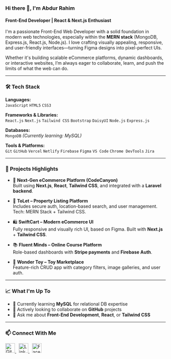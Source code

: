 ### Hi there 👋, I'm Abdur Rahim  
#### Front-End Developer | React & Next.js Enthusiast

I'm a passionate Front-End Web Developer with a solid foundation in modern web technologies, especially within the **MERN stack** (MongoDB, Express.js, React.js, Node.js). I love crafting visually appealing, responsive, and user-friendly interfaces—turning Figma designs into pixel-perfect UIs.

Whether it's building scalable eCommerce platforms, dynamic dashboards, or interactive websites, I’m always eager to collaborate, learn, and push the limits of what the web can do.

---

### 🛠️ Tech Stack

**Languages:**  
`JavaScript` `HTML5` `CSS3`

**Frameworks & Libraries:**  
`React.js` `Next.js` `Tailwind CSS` `Bootstrap` `DaisyUI` `Node.js` `Express.js`

**Databases:**  
`MongoDB` *(Currently learning: MySQL)*

**Tools & Platforms:**  
`Git` `GitHub` `Vercel` `Netlify` `Firebase` `Figma` `VS Code` `Chrome DevTools` `Jira`

---

### 🚀 Projects Highlights

- 🛒 **Next-Gen eCommerce Platform (CodeCanyon)**  
  Built using **Next.js**, **React**, **Tailwind CSS**, and integrated with a **Laravel backend**.

- 🏡 **ToLet – Property Listing Platform**  
  Includes secure auth, location-based search, and user management. Tech: MERN Stack + Tailwind CSS.

- 🛍️ **SwiftCart – Modern eCommerce UI**  
  Fully responsive and visually rich UI, based on Figma. Built with **Next.js** + **Tailwind CSS**.

- 📚 **Fluent Minds – Online Course Platform**  
  Role-based dashboards with **Stripe payments** and **Firebase Auth**.

- 🎁 **Wonder Toy – Toy Marketplace**  
  Feature-rich CRUD app with category filters, image galleries, and user auth.

---

### 📈 What I'm Up To

- 🌱 Currently learning **MySQL** for relational DB expertise  
- 👯 Actively looking to collaborate on **GitHub** projects  
- 💬 Ask me about **Front-End Development**, **React**, or **Tailwind CSS**

---

### 📫 Connect With Me

<p align="left"> <a href="https://github.com/bspirahim" target="_blank"> <img src="https://cdn.jsdelivr.net/npm/simple-icons@v5/icons/github.svg" alt="GitHub" width="30" height="30" /> </a>&nbsp; <a href="https://www.linkedin.com/in/bspirahim" target="_blank"> <img src="https://cdn.jsdelivr.net/npm/simple-icons@v5/icons/linkedin.svg" alt="LinkedIn" width="30" height="30" /> </a>&nbsp; <a href="https://www.facebook.com/bspirahim" target="_blank"> <img src="https://cdn.jsdelivr.net/npm/simple-icons@v5/icons/facebook.svg" alt="Facebook" width="30" height="30" /> </a> </p>

